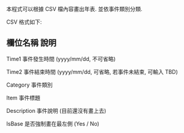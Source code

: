 本程式可以根據 CSV 檔內容畫出年表. 並依事件類別分類.

CSV 格式如下:

欄位名稱		說明
--------------------------------------------
Time1			事件發生時間 (yyyy/mm/dd, 不可省略)

Time2			事件結束時間 (yyyy/mm/dd, 可省略, 若事件未結束, 可輸入 TBD)

Category		事件類別

Item			事件標題

Description		事件說明 (目前還沒有畫上去)

IsBase			是否強制畫在最左側 (Yes / No)
